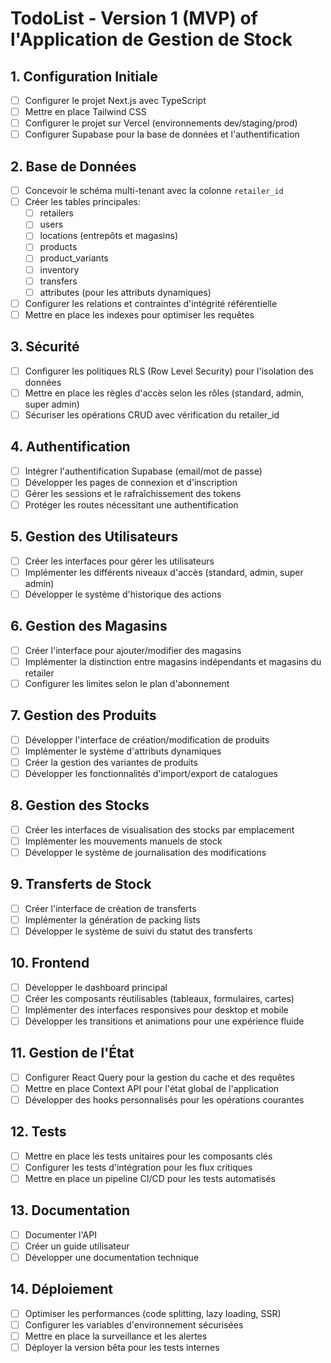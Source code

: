 
# TodoList - Version 1 (MVP) of l'Application de Gestion de Stock

## 1. Configuration Initiale
- [ ] Configurer le projet Next.js avec TypeScript
- [ ] Mettre en place Tailwind CSS
- [ ] Configurer le projet sur Vercel (environnements dev/staging/prod)
- [ ] Configurer Supabase pour la base de données et l'authentification

## 2. Base de Données
- [ ] Concevoir le schéma multi-tenant avec la colonne `retailer_id`
- [ ] Créer les tables principales:
  - [ ] retailers
  - [ ] users
  - [ ] locations (entrepôts et magasins)
  - [ ] products
  - [ ] product_variants
  - [ ] inventory
  - [ ] transfers
  - [ ] attributes (pour les attributs dynamiques)
- [ ] Configurer les relations et contraintes d'intégrité référentielle
- [ ] Mettre en place les indexes pour optimiser les requêtes

## 3. Sécurité
- [ ] Configurer les politiques RLS (Row Level Security) pour l'isolation des données
- [ ] Mettre en place les règles d'accès selon les rôles (standard, admin, super admin)
- [ ] Sécuriser les opérations CRUD avec vérification du retailer_id

## 4. Authentification
- [ ] Intégrer l'authentification Supabase (email/mot de passe)
- [ ] Développer les pages de connexion et d'inscription
- [ ] Gérer les sessions et le rafraîchissement des tokens
- [ ] Protéger les routes nécessitant une authentification

## 5. Gestion des Utilisateurs
- [ ] Créer les interfaces pour gérer les utilisateurs
- [ ] Implémenter les différents niveaux d'accès (standard, admin, super admin)
- [ ] Développer le système d'historique des actions

## 6. Gestion des Magasins
- [ ] Créer l'interface pour ajouter/modifier des magasins
- [ ] Implémenter la distinction entre magasins indépendants et magasins du retailer
- [ ] Configurer les limites selon le plan d'abonnement

## 7. Gestion des Produits
- [ ] Développer l'interface de création/modification de produits
- [ ] Implémenter le système d'attributs dynamiques
- [ ] Créer la gestion des variantes de produits
- [ ] Développer les fonctionnalités d'import/export de catalogues

## 8. Gestion des Stocks
- [ ] Créer les interfaces de visualisation des stocks par emplacement
- [ ] Implémenter les mouvements manuels de stock
- [ ] Développer le système de journalisation des modifications

## 9. Transferts de Stock
- [ ] Créer l'interface de création de transferts
- [ ] Implémenter la génération de packing lists
- [ ] Développer le système de suivi du statut des transferts

## 10. Frontend
- [ ] Développer le dashboard principal
- [ ] Créer les composants réutilisables (tableaux, formulaires, cartes)
- [ ] Implémenter des interfaces responsives pour desktop et mobile
- [ ] Développer les transitions et animations pour une expérience fluide

## 11. Gestion de l'État
- [ ] Configurer React Query pour la gestion du cache et des requêtes
- [ ] Mettre en place Context API pour l'état global de l'application
- [ ] Développer des hooks personnalisés pour les opérations courantes

## 12. Tests
- [ ] Mettre en place les tests unitaires pour les composants clés
- [ ] Configurer les tests d'intégration pour les flux critiques
- [ ] Mettre en place un pipeline CI/CD pour les tests automatisés

## 13. Documentation
- [ ] Documenter l'API
- [ ] Créer un guide utilisateur
- [ ] Développer une documentation technique

## 14. Déploiement
- [ ] Optimiser les performances (code splitting, lazy loading, SSR)
- [ ] Configurer les variables d'environnement sécurisées
- [ ] Mettre en place la surveillance et les alertes
- [ ] Déployer la version bêta pour les tests internes
